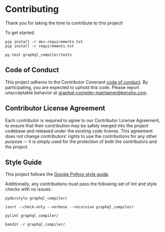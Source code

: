 # Contributing

Thank you for taking the time to contribute to this project!

To get started:
```
pip install -r dev-requirements.txt
pip install -r requirements.txt

py.test graphql_compiler/tests
```

## Code of Conduct

This project adheres to the Contributor Covenant [code of conduct](CODE_OF_CONDUCT.md).
By participating, you are expected to uphold this code.
Please report unacceptable behavior at
[graphql-compiler-maintainer@kensho.com](mailto:graphql-compiler-maintainer@kensho.com).

## Contributor License Agreement

Each contributor is required to agree to our Contributor License Agreement, to ensure that their
contribution may be safely merged into the project codebase and released under the existing code
license. This agreement does not change contributors' rights to use the contributions for
any other purpose -- it is simply used for the protection of both the contributors and the project.

## Style Guide

This project follows the
[Google Python style guide](https://google.github.io/styleguide/pyguide.html).

Additionally, any contributions must pass the following set of lint and style checks with no issues:
```
pydocstyle graphql_compiler/

isort --check-only --verbose --recursive graphql_compiler/

pylint graphql_compiler/

bandit -r graphql_compiler/
```
